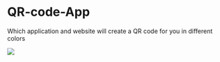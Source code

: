 # QR-code-App
Which application and website will create a QR code for you in different colors


<img src='src site/static/qr.jgp'/>
